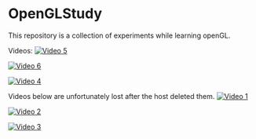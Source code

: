 # OpenGLStudy
This repository is a collection of experiments while learning openGL.

Videos:
[![Video 5](https://i.imgur.com/UdfzZv3.png)](https://www.youtube.com/watch?v=NLA07dXQc9Y&feature=youtu.be)

[![Video 6](https://i.imgur.com/6TeQ05h.png)](https://www.youtube.com/watch?v=HJncr1Dkbq0)

[![Video 4](https://i.imgur.com/Do3uVzd.png)](https://streamable.com/sp58w)

Videos below are unfortunately lost after the host deleted them.
[![Video 1](https://i.imgur.com/3YTtKpq.png)](https://streamable.com/h47mp)

[![Video 2](https://i.imgur.com/kKemRzX.png)](https://streamable.com/xaxff)

[![Video 3](https://i.imgur.com/3OjUIfk.png)](https://streamable.com/m9hro)
